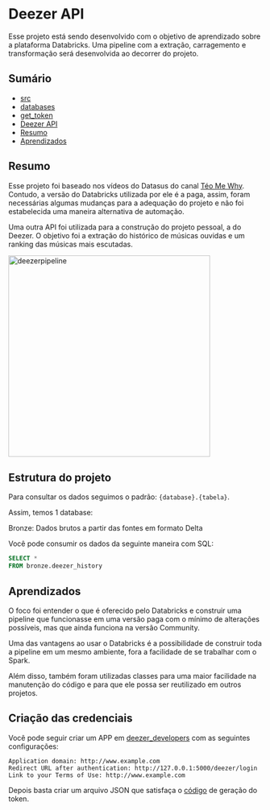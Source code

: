 # Deezer API

Esse projeto está sendo desenvolvido com o objetivo de aprendizado sobre a plataforma Databricks. Uma pipeline com a extração, carragemento e transformação será desenvolvida ao decorrer do projeto.

## Sumário

- [src](/src/)
- [databases](/databases/)
- [get_token](/get_token/)
- [Deezer API](#deezer-api)
- [Resumo](#resumo)
- [Aprendizados](#aprendizados)

## Resumo

Esse projeto foi baseado nos vídeos do Datasus do canal [Téo Me Why](https://www.twitch.tv/teomewhy). Contudo, a versão do Databricks utilizada por ele é a paga, assim, foram necessárias algumas mudanças para a adequação do projeto e não foi estabelecida uma maneira alternativa de automação. 

Uma outra API foi utilizada para a construção do projeto pessoal, a do Deezer. O objetivo foi a extração do histórico de músicas ouvidas e um ranking das músicas mais escutadas.

<img src="https://i.ibb.co/0cxvM3S/deezer-pipeline.png" alt="deezerpipeline" width=400>

## Estrutura do projeto

Para consultar os dados seguimos o padrão: `{database}.{tabela}`.

Assim, temos 1 database:

Bronze: Dados brutos a partir das fontes em formato Delta
<!-- Silver: Dados padronizados de forma mais fácil de leitura e utilização
Gold: Dados agregados em formato de relatórios para serem utilizados em ferramentas de visualização -->

Você pode consumir os dados da seguinte maneira com SQL:

```sql
SELECT *
FROM bronze.deezer_history
```

## Aprendizados

O foco foi entender o que é oferecido pelo Databricks e construir uma pipeline que funcionasse em uma versão paga com o mínimo de alterações possíveis, mas que ainda funciona na versão Community.

Uma das vantagens ao usar o Databricks é a possibilidade de construir toda a pipeline em um mesmo ambiente, fora a facilidade de se trabalhar com o Spark.

Além disso, também foram utilizadas classes para uma maior facilidade na manutenção do código e para que ele possa ser reutilizado em outros projetos.

## Criação das credenciais

Você pode seguir criar um APP em [deezer_developers](https://developers.deezer.com) com as seguintes configurações:

```
Application domain: http://www.example.com
Redirect URL after authentication: http://127.0.0.1:5000/deezer/login
Link to your Terms of Use: http://www.example.com
```

Depois basta criar um arquivo JSON que satisfaça o [código](/get_token/get_access_token.ipynb) de geração do token.